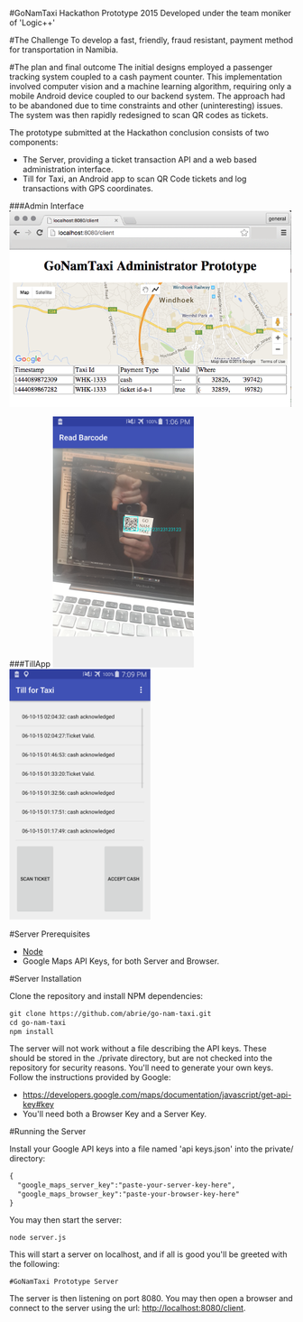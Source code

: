 #GoNamTaxi Hackathon Prototype 2015
Developed under the team moniker of 'Logic++'

#The Challenge
To develop a fast, friendly, fraud resistant, payment method for transportation in Namibia.

#The plan and final outcome
The initial designs employed a passenger tracking system coupled to a cash payment counter. This implementation involved computer vision and a machine learning algorithm, requiring only a mobile Android device coupled to our backend system. The approach had to be abandoned due to time constraints and other (uninteresting) issues. The system was then rapidly redesigned to scan QR codes as tickets.

The prototype submitted at the Hackathon conclusion consists of two components:

* The Server, providing a ticket transaction API and a web based administration interface.
* Till for Taxi, an Android app to scan QR Code tickets and log transactions with GPS coordinates.

###Admin Interface
[<img src="README.images/admin.png" width="500">](README.images/admin.png)

###TillApp
[<img src="README.images/barcode.png" width="250">](README.images/barcode.png)
[<img src="README.images/tillapp.png" width="250">](README.images/tillapp.png)

#Server Prerequisites
  * [Node](http:https://nodejs.org/)
  * Google Maps API Keys, for both Server and Browser.
  
#Server Installation

Clone the repository and install NPM dependencies:
```
git clone https://github.com/abrie/go-nam-taxi.git
cd go-nam-taxi
npm install
```

The server will not work without a file describing the API keys. These should be stored in the ./private directory, but are not checked into the repository for security reasons. You'll need to generate your own keys. Follow the instructions provided by Google:

* https://developers.google.com/maps/documentation/javascript/get-api-key#key
* You'll need both a Browser Key and a Server Key.

#Running the Server

Install your Google API keys into a file named 'api keys.json' into the private/ directory:
```
{
  "google_maps_server_key":"paste-your-server-key-here",
  "google_maps_browser_key":"paste-your-browser-key-here"
}
```

You may then start the server:

```
node server.js
```
This will start a server on localhost, and if all is good you'll be greeted with the following:
```
#GoNamTaxi Prototype Server
````
The server is then listening on port 8080. You may then open a browser and connect to the server using the url: [http://localhost:8080/client](http://localhost:8080/client).
